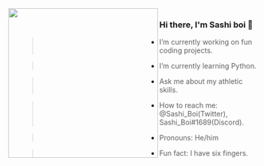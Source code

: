 <img align="left" width="300" height="300" src="https://i.pinimg.com/originals/57/2a/1c/572a1cb7e19e86283f0e38fc11d26753.gif">

### Hi there, I'm Sashi boi  👋

- > I’m currently working on fun coding projects.
- > I’m currently learning Python.
- > Ask me about my athletic skills.
- > How to reach me: @Sashi_Boi(Twitter), Sashi_Boi#1689(Discord).
- > Pronouns: He/him
- > Fun fact: I have six fingers.
